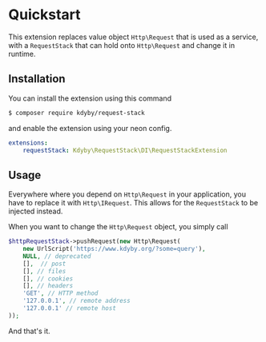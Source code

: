 # Quickstart

This extension replaces value object `Http\Request` that is used as a service,
with a `RequestStack` that can hold onto `Http\Request` and change it in runtime.


## Installation

You can install the extension using this command

```sh
$ composer require kdyby/request-stack
```

and enable the extension using your neon config.

```yml
extensions:
	requestStack: Kdyby\RequestStack\DI\RequestStackExtension
```


## Usage

Everywhere where you depend on `Http\Request` in your application, you have to replace it with `Http\IRequest`.
This allows for the `RequestStack` to be injected instead.

When you want to change the `Http\Request` object, you simply call

```php
$httpRequestStack->pushRequest(new Http\Request(
	new UrlScript('https://www.kdyby.org/?some=query'),
	NULL, // deprecated
	[],  // post
	[], // files
	[], // cookies
	[], // headers
	'GET', // HTTP method
	'127.0.0.1', // remote address
	'127.0.0.1' // remote host
));
```

And that's it.
